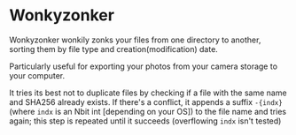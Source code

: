 # Wonkyzonker

Wonkyzonker wonkily zonks your files from one directory to another, sorting them by file type and creation(modification) date.

Particularly useful for exporting your photos from your camera storage to your computer.

It tries its best not to duplicate files by checking if a file with the same name and SHA256 already exists. 
If there's a conflict, it appends a suffix `-{indx}` (where `indx` is an Nbit int [depending on your OS]) to the file name and tries again; this step is repeated until it succeeds (overflowing `indx` isn't tested)
